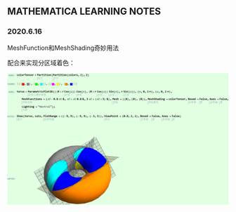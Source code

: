 ## MATHEMATICA LEARNING NOTES

### 2020.6.16

MeshFunction和MeshShading奇妙用法

配合来实现分区域着色：

![image-20200616220436118](MMA-LEARNING.assets/1.png)